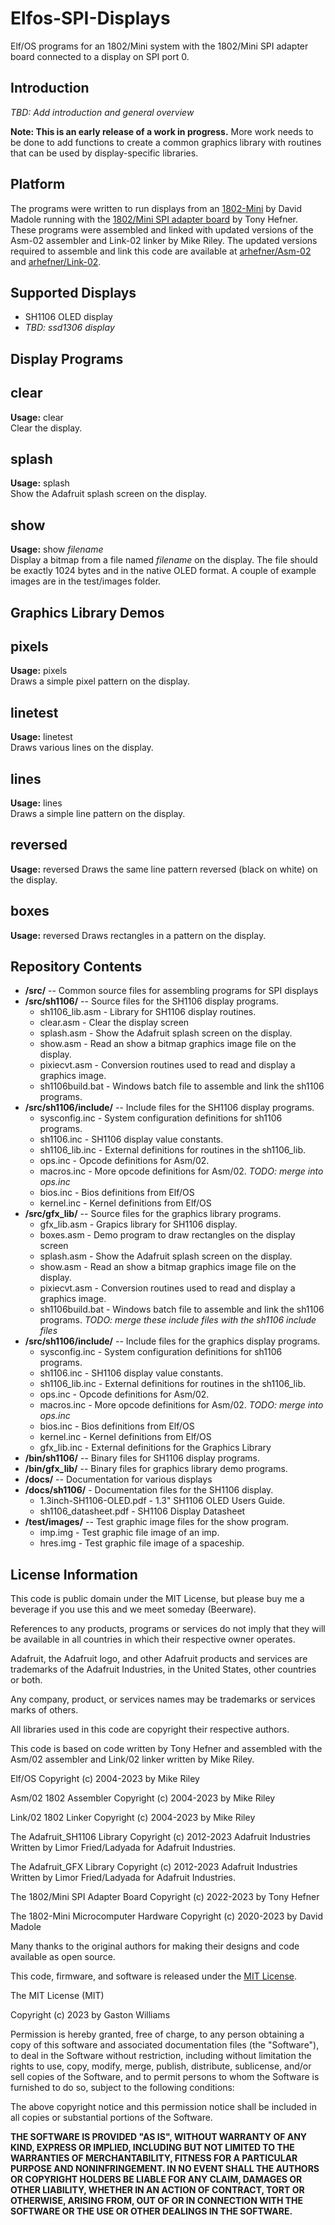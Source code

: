 # Elfos-SPI-Displays
Elf/OS programs for an 1802/Mini system with the 1802/Mini SPI adapter board connected to a display on SPI port 0.

Introduction
------------
*TBD: Add introduction and general overview*

**Note: This is an early release of a work in progress.** 
More work needs to be done to add functions to create a common graphics library with routines that can be used by display-specific libraries.

Platform  
--------
The programs were written to run displays from an [1802-Mini](https://github.com/dmadole/1802-Mini) by David Madole running with the [1802/Mini SPI adapter board](https://github.com/arhefner/1802-Mini-SPI-DMA) by Tony Hefner. These programs were assembled and linked with updated versions of the Asm-02 assembler and Link-02 linker by Mike Riley. The updated versions required to assemble and link this code are available at [arhefner/Asm-02](https://github.com/arhefner/Asm-02) and [arhefner/Link-02](https://github.com/arhefner/Link-02).

Supported Displays
------------------
* SH1106 OLED display
* *TBD: ssd1306 display*

Display Programs
----------------

## clear
**Usage:** clear    
Clear the display.

## splash
**Usage:** splash   
Show the Adafruit splash screen on the display.

## show
**Usage:** show *filename*   
 Display a bitmap from a file named *filename* on the display. The file should be exactly 1024 bytes and in the native OLED format. A couple of example images are in the test/images folder. 
 
Graphics Library Demos
----------------------
 
## pixels
**Usage:** pixels    
Draws a simple pixel pattern on the display.
 
## linetest
**Usage:** linetest   
Draws various lines on the display.
 
## lines
**Usage:** lines   
Draws a simple line pattern on the display.
  
## reversed
**Usage:** reversed
Draws the same line pattern reversed (black on white) on the display.
     
## boxes
**Usage:** reversed
Draws rectangles in a pattern on the display.

Repository Contents
-------------------
* **/src/**  -- Common source files for assembling programs for SPI displays
* **/src/sh1106/**  -- Source files for the SH1106 display programs.
  * sh1106_lib.asm - Library for SH1106 display routines.
  * clear.asm - Clear the display screen
  * splash.asm - Show the Adafruit splash screen on the display.
  * show.asm - Read an show a bitmap graphics image file on the display. 
  * pixiecvt.asm - Conversion routines used to read and display a graphics image.
  * sh1106build.bat - Windows batch file to assemble and link the sh1106 programs.
* **/src/sh1106/include/**  -- Include files for the SH1106 display programs.  
  * sysconfig.inc - System configuration definitions for sh1106 programs.
  * sh1106.inc - SH1106 display value constants.
  * sh1106_lib.inc - External definitions for routines in the sh1106_lib.
  * ops.inc - Opcode definitions for Asm/02.
  * macros.inc - More opcode definitions for Asm/02. *TODO: merge into ops.inc*
  * bios.inc - Bios definitions from Elf/OS
  * kernel.inc - Kernel definitions from Elf/OS
* **/src/gfx_lib/**  -- Source files for the graphics library programs.
  * gfx_lib.asm - Grapics library for SH1106 display.
  * boxes.asm - Demo program to draw rectangles on the display screen
  * splash.asm - Show the Adafruit splash screen on the display.
  * show.asm - Read an show a bitmap graphics image file on the display. 
  * pixiecvt.asm - Conversion routines used to read and display a graphics image.
  * sh1106build.bat - Windows batch file to assemble and link the sh1106 programs.
    *TODO: merge these include files with the sh1106 include files*
* **/src/sh1106/include/**  -- Include files for the graphics display programs.  
  * sysconfig.inc - System configuration definitions for sh1106 programs.
  * sh1106.inc - SH1106 display value constants.
  * sh1106_lib.inc - External definitions for routines in the sh1106_lib.
  * ops.inc - Opcode definitions for Asm/02.
  * macros.inc - More opcode definitions for Asm/02. *TODO: merge into ops.inc*
  * bios.inc - Bios definitions from Elf/OS
  * kernel.inc - Kernel definitions from Elf/OS
  * gfx_lib.inc - External definitions for the Graphics Library
* **/bin/sh1106/**  -- Binary files for SH1106 display programs.
* **/bin/gfx_lib/**  -- Binary files for graphics library demo programs.
* **/docs/**  -- Documentation for various displays
* **/docs/sh1106/**  - Documentation files for the SH1106 display.
  * 1.3inch-SH1106-OLED.pdf - 1.3" SH1106 OLED Users Guide.
  * sh1106_datasheet.pdf - SH1106 Display Datasheet
* **/test/images/** -- Test graphic image files for the show program.
  * imp.img - Test graphic file image of an imp.
  * hres.img - Test graphic file image of a spaceship.
  
License Information
-------------------

This code is public domain under the MIT License, but please buy me a beverage
if you use this and we meet someday (Beerware).

References to any products, programs or services do not imply
that they will be available in all countries in which their respective owner operates.

Adafruit, the Adafruit logo, and other Adafruit products and services are
trademarks of the Adafruit Industries, in the United States, other countries or both. 

Any company, product, or services names may be trademarks or services marks of others.

All libraries used in this code are copyright their respective authors.

This code is based on code written by Tony Hefner and assembled with the Asm/02 assembler and Link/02 linker written by Mike Riley.

Elf/OS 
Copyright (c) 2004-2023 by Mike Riley

Asm/02 1802 Assembler
Copyright (c) 2004-2023 by Mike Riley

Link/02 1802 Linker
Copyright (c) 2004-2023 by Mike Riley

The Adafruit_SH1106 Library
Copyright (c) 2012-2023 Adafruit Industries 
Written by Limor Fried/Ladyada for Adafruit Industries. 

The Adafruit_GFX Library
Copyright (c) 2012-2023 Adafruit Industries 
Written by Limor Fried/Ladyada for Adafruit Industries. 

The 1802/Mini SPI Adapter Board 
Copyright (c) 2022-2023 by Tony Hefner

The 1802-Mini Microcomputer Hardware 
Copyright (c) 2020-2023 by David Madole

Many thanks to the original authors for making their designs and code available as open source.
 
This code, firmware, and software is released under the [MIT License](http://opensource.org/licenses/MIT).

The MIT License (MIT)

Copyright (c) 2023 by Gaston Williams

Permission is hereby granted, free of charge, to any person obtaining a copy
of this software and associated documentation files (the "Software"), to deal
in the Software without restriction, including without limitation the rights
to use, copy, modify, merge, publish, distribute, sublicense, and/or sell
copies of the Software, and to permit persons to whom the Software is
furnished to do so, subject to the following conditions:

The above copyright notice and this permission notice shall be included in all
copies or substantial portions of the Software.

**THE SOFTWARE IS PROVIDED "AS IS", WITHOUT WARRANTY OF ANY KIND, EXPRESS OR IMPLIED, INCLUDING BUT NOT LIMITED TO THE WARRANTIES OF MERCHANTABILITY,
FITNESS FOR A PARTICULAR PURPOSE AND NONINFRINGEMENT. IN NO EVENT SHALL THE
AUTHORS OR COPYRIGHT HOLDERS BE LIABLE FOR ANY CLAIM, DAMAGES OR OTHER
LIABILITY, WHETHER IN AN ACTION OF CONTRACT, TORT OR OTHERWISE, ARISING FROM, OUT OF OR IN CONNECTION WITH THE SOFTWARE OR THE USE OR OTHER DEALINGS IN THE
SOFTWARE.**
